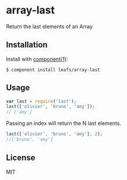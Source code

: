 
# array-last

  Return the last elements of an Array

## Installation

  Install with [component(1)](http://component.io):

    $ component install leafs/array-last

## Usage

```js
var last = require('last');
last(['olivier', 'bruno', 'amy']);
// ['amy']
```

Passing an index will return the N last elements.

```js
last(['olivier', 'bruno', 'amy'], 2);
//['bruno', 'amy']
```


## License

  MIT
